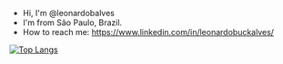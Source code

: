 - Hi, I'm @leonardobalves
- I'm from São Paulo, Brazil.
- How to reach me: https://www.linkedin.com/in/leonardobuckalves/

[![Top Langs](https://github-readme-stats.vercel.app/api/top-langs/?username=leonardobalves)](https://github.com/anuraghazra/github-readme-stats)
